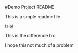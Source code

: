 #Demo Project README

This is a simple readme file

lalal

This is the difference bro

I hope this not much of a problem
